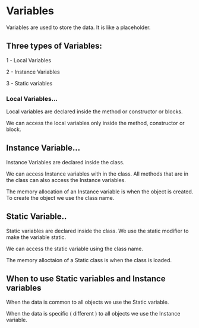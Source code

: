 # Variables

Variables are used to store the data. It is like a placeholder.

## Three types of Variables: 

1 - Local Variables

2 - Instance Variables

3 - Static variables


### Local Variables...

Local variables are declared inside the method or constructor or blocks.

We can access the local variables only inside the method, constructor or block.


## Instance Variable...

Instance Variables are declared inside the class.

We can access Instance variables with in the class. All methods that are in the class can also access the Instance variables.

The memory allocation of an Instance variable is when the object is created. To create the object we use the class name.

## Static Variable..

Static variables are declared inside the class. We use the static modifier to make the variable static.

We can access the static variable using the class name.

The memory alloctaion of a Static class is when the class is loaded.

## When to use Static variables and Instance variables

When the data is common to all objects we use the Static variable.

When the data is specific ( different ) to all objects we use the Instance variable.
